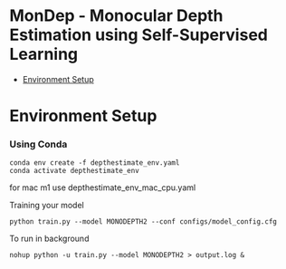 # MonDep - Monocular Depth Estimation using Self-Supervised Learning 

* [Environment Setup](#env)



# Environment Setup

### Using Conda 
```
conda env create -f depthestimate_env.yaml
conda activate depthestimate_env
```
for mac m1 use depthestimate_env_mac_cpu.yaml


Training your model
```
python train.py --model MONODEPTH2 --conf configs/model_config.cfg 
```

To run in background

```
nohup python -u train.py --model MONODEPTH2 > output.log &
```